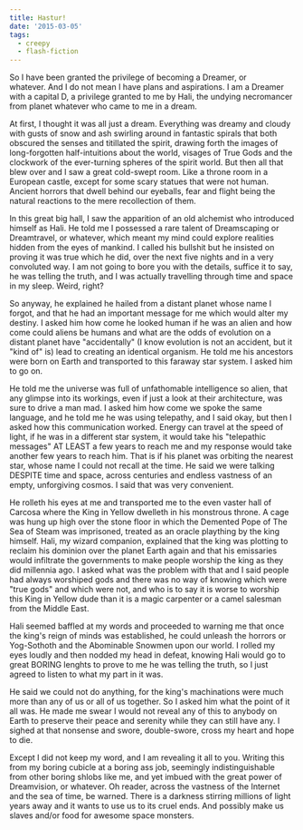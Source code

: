 ```yaml
---
title: Hastur!
date: '2015-03-05'
tags:
  - creepy
  - flash-fiction
---
```


So I have been granted the privilege of becoming a Dreamer, or whatever. And I
do not mean I have plans and aspirations. I am a Dreamer with a capital D, a
privilege granted to me by Hali, the undying necromancer from planet whatever
who came to me in a dream.

<!-- truncate -->

At first, I thought it was all just a dream. Everything was dreamy and cloudy
with gusts of snow and ash swirling around in fantastic spirals that both
obscured the senses and titillated the spirit, drawing forth the images of
long-forgotten half-intuitions about the world, visages of True Gods and the
clockwork of the ever-turning spheres of the spirit world. But then all that
blew over and I saw a great cold-swept room. Like a throne room in a European
castle, except for some scary statues that were not human. Ancient horrors that
dwell behind our eyeballs, fear and flight being the natural reactions to the
mere recollection of them.

In this great big hall, I saw the apparition of an old alchemist who introduced
himself as Hali. He told me I possessed a rare talent of Dreamscaping or
Dreamtravel, or whatever, which meant my mind could explore realities hidden
from the eyes of mankind. I called his bullshit but he insisted on proving it
was true which he did, over the next five nights and in a very convoluted way. I
am not going to bore you with the details, suffice it to say, he was telling the
truth, and I was actually travelling through time and space in my sleep. Weird,
right?

So anyway, he explained he hailed from a distant planet whose name I forgot, and
that he had an important message for me which would alter my destiny. I asked
him how come he looked human if he was an alien and how come could aliens be
humans and what are the odds of evolution on a distant planet have
"accidentally" (I know evolution is not an accident, but it "kind of" is) lead
to creating an identical organism. He told me his ancestors were born on Earth
and transported to this faraway star system. I asked him to go on.

He told me the universe was full of unfathomable intelligence so alien, that any
glimpse into its workings, even if just a look at their architecture, was sure
to drive a man mad. I asked him how come we spoke the same language, and he told
me he was using telepathy, and I said okay, but then I asked how this
communication worked. Energy can travel at the speed of light, if he was in a
different star system, it would take his "telepathic messages" AT LEAST a few
years to reach me and my response would take another few years to reach him.
That is if his planet was orbiting the nearest star, whose name I could not
recall at the time. He said we were talking DESPITE time and space, across
centuries and endless vastness of an empty, unforgiving cosmos. I said that was
very convenient.

He rolleth his eyes at me and transported me to the even vaster hall of Carcosa
where the King in Yellow dwelleth in his monstrous throne. A cage was hung up
high over the stone floor in which the Demented Pope of The Sea of Steam was
imprisoned, treated as an oracle plaything by the king himself. Hali, my wizard
companion, explained that the king was plotting to reclaim his dominion over the
planet Earth again and that his emissaries would infiltrate the governments to
make people worship the king as they did millennia ago. I asked what was the
problem with that and I said people had always worshiped gods and there was no
way of knowing which were "true gods" and which were not, and who is to say it
is worse to worship this King in Yellow dude than it is a magic carpenter or a
camel salesman from the Middle East.

Hali seemed baffled at my words and proceeded to warning me that once the king's
reign of minds was established, he could unleash the horrors or Yog-Sothoth and
the Abominable Snowmen upon our world. I rolled my eyes loudly and then nodded
my head in defeat, knowing Hali would go to great BORING lenghts to prove to me
he was telling the truth, so I just agreed to listen to what my part in it was.

He said we could not do anything, for the king's machinations were much more
than any of us or all of us together. So I asked him what the point of it all
was. He made me swear I would not reveal any of this to anybody on Earth to
preserve their peace and serenity while they can still have any. I sighed at
that nonsense and swore, double-swore, cross my heart and hope to die.

Except I did not keep my word, and I am revealing it all to you. Writing this
from my boring cubicle at a boring ass job, seemingly indistinguishable from
other boring shlobs like me, and yet imbued with the great power of Dreamvision,
or whatever. Oh reader, across the vastness of the Internet and the sea of time,
be warned. There is a darkness stirring millions of light years away and it
wants to use us to its cruel ends. And possibly make us slaves and/or food for
awesome space monsters.
